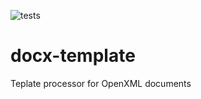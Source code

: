 ![tests](https://github.com/geocurly/docx-template/workflows/tests/badge.svg?branch=main)
# docx-template
Teplate processor for OpenXML documents
